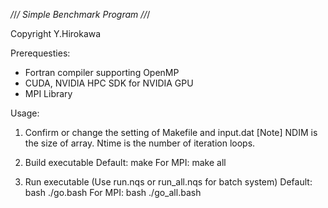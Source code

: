 _/_/_/ Simple Benchmark Program _/_/_/

Copyright Y.Hirokawa

Prerequesties:
 - Fortran compiler supporting OpenMP
 - CUDA, NVIDIA HPC SDK for NVIDIA GPU
 - MPI Library 

Usage:
1. Confirm or change the setting of Makefile and input.dat
   [Note] NDIM is the size of array. Ntime is the number of iteration loops. 

2. Build executable
   Default: make
   For MPI: make all

3. Run executable (Use run.nqs or run_all.nqs for batch system)
   Default: bash ./go.bash
   For MPI: bash ./go_all.bash
